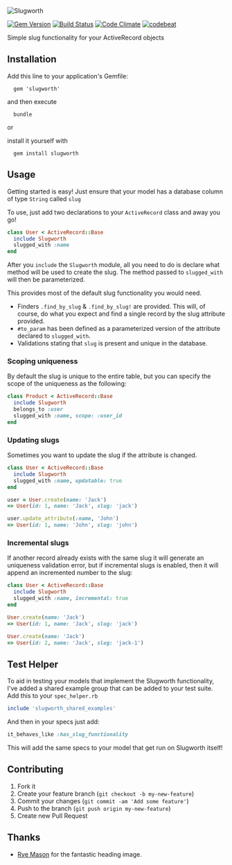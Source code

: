 ![Slugworth](http://f.cl.ly/items/3T1K3g040S0u2l0G0d3V/slugworth_header.png)

[![Gem Version](http://img.shields.io/gem/v/slugworth.svg?style=flat)](http://badge.fury.io/rb/slugworth)
[![Build Status](http://img.shields.io/travis/mattpolito/slugworth/master.svg?style=flat)](https://travis-ci.org/mattpolito/slugworth)
[![Code Climate](http://img.shields.io/codeclimate/github/mattpolito/slugworth.svg?style=flat)](https://codeclimate.com/github/mattpolito/slugworth)
[![codebeat](https://codebeat.co/badges/b1734fbe-c7ef-4345-896a-06105493b3e2)](https://codebeat.co/projects/github-com-hashrocket-slugworth)

Simple slug functionality for your ActiveRecord objects

## Installation

Add this line to your application's Gemfile:

```shell
  gem 'slugworth'
```

and then execute

```shell
  bundle
```

or

install it yourself with

```shell
  gem install slugworth
```

## Usage

Getting started is easy! Just ensure that your model has a database column of type `String` called `slug`

To use, just add two declarations to your `ActiveRecord` class and away you go!

```ruby
class User < ActiveRecord::Base
  include Slugworth
  slugged_with :name
end
```

After you `include` the `Slugworth` module, all you need to do is declare what method will be used to create the slug. The method passed to `slugged_with` will then be parameterized.

This provides most of the default slug functionality you would need.

* Finders `.find_by_slug` & `.find_by_slug!` are provided. This will, of course, do what you expect and find a single record by the slug attribute provided.
* `#to_param` has been defined as a parameterized version of the attribute declared to `slugged_with`.
* Validations stating that `slug` is present and unique in the database.

### Scoping uniqueness

By default the slug is unique to the entire table, but you can specify the scope of the uniqueness as the following:

```ruby
class Product < ActiveRecord::Base
  include Slugworth
  belongs_to :user
  slugged_with :name, scope: :user_id
end
```

### Updating slugs

Sometimes you want to update the slug if the attribute is changed.

```ruby
class User < ActiveRecord::Base
  include Slugworth
  slugged_with :name, updatable: true
end

user = User.create(name: 'Jack')
=> User(id: 1, name: 'Jack', slug: 'jack')

user.update_attribute(:name, 'John')
=> User(id: 1, name: 'John', slug: 'john')
```

### Incremental slugs

If another record already exists with the same slug it will generate an uniqueness validation error, but if incremental slugs is enabled, then it will append an incremented number to the slug:

```ruby
class User < ActiveRecord::Base
  include Slugworth
  slugged_with :name, incremental: true
end

User.create(name: 'Jack')
=> User(id: 1, name: 'Jack', slug: 'jack')

User.create(name: 'Jack')
=> User(id: 2, name: 'Jack', slug: 'jack-1')
```

## Test Helper

To aid in testing your models that implement the Slugworth functionality, I've added a shared example group that can be added to your test suite. Add this to your `spec_helper.rb`

```ruby
include 'slugworth_shared_examples'
```

And then in your specs just add:

```ruby
it_behaves_like :has_slug_functionality
```

This will add the same specs to your model that get run on Slugworth itself!

## Contributing

1. Fork it
2. Create your feature branch (`git checkout -b my-new-feature`)
3. Commit your changes (`git commit -am 'Add some feature'`)
4. Push to the branch (`git push origin my-new-feature`)
5. Create new Pull Request

## Thanks

* [Rye Mason][] for the fantastic heading image.

[Rye Mason]: https://github.com/ryenotbread
